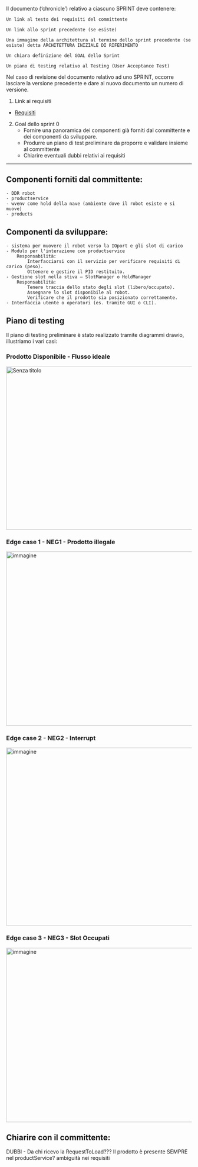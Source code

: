 Il documento (‘chronicle’) relativo a ciascuno SPRINT deve contenere:

    Un link al testo dei requisiti del committente

    Un link allo sprint precedente (se esiste)

    Una immagine della architettura al termine dello sprint precedente (se esiste) detta ARCHITETTURA INIZIALE DI RIFERIMENTO

    Un chiara definizione del GOAL dello Sprint

    Un piano di testing relativo al Testing (User Acceptance Test)

Nel caso di revisione del documento relativo ad uno SPRINT, occorre lasciare la versione precedente e dare al nuovo documento un numero di versione.



1. Link ai requisiti
* [Requisiti](TemaFinale25.html)

  
2. Goal dello sprint 0
    - Fornire una panoramica dei componenti già forniti dal committente e dei componenti da sviluppare. 
    - Produrre un piano di test preliminare da proporre e validare insieme al committente 
    - Chiarire eventuali dubbi relativi ai requisiti

________________________________________________________________________________________________________________


## Componenti forniti dal committente:

    - DDR robot
    - productservice
    - wvenv come hold della nave (ambiente dove il robot esiste e si muove)
    - products
    
## Componenti da sviluppare:

    - sistema per muovere il robot verso la IOport e gli slot di carico
    - Modulo per l'interazione con productservice
        Responsabilità:
            Interfacciarsi con il servizio per verificare requisiti di carico (peso).
            Ottenere e gestire il PID restituito.
    - Gestione slot nella stiva – SlotManager o HoldManager
        Responsabilità:
            Tenere traccia dello stato degli slot (libero/occupato).
            Assegnare lo slot disponibile al robot.
            Verificare che il prodotto sia posizionato correttamente.
    - Interfaccia utente o operatori (es. tramite GUI o CLI).

## Piano di testing
Il piano di testing preliminare è stato realizzato tramite diagrammi drawio, illustriamo i vari casi:
### Prodotto Disponibile - Flusso ideale
<img width="741" height="441" alt="Senza titolo" src="https://github.com/user-attachments/assets/7b771765-9988-483a-b5d9-eb24532135fc" />

### Edge case 1 - NEG1 - Prodotto illegale 
<img width="721" height="471" alt="immagine" src="https://github.com/user-attachments/assets/6f695aac-0242-40c1-9f4c-f21021639ee3" />

### Edge case 2 - NEG2 - Interrupt
<img width="811" height="481" alt="immagine" src="https://github.com/user-attachments/assets/970aed2f-2a57-4a97-8a12-dbce2bff214c" />

### Edge case 3 - NEG3 - Slot Occupati
<img width="731" height="471" alt="immagine" src="https://github.com/user-attachments/assets/abbc4fab-6680-4d1a-8434-bb3cbd19afa8" />


## Chiarire con il committente:
DUBBI -
Da chi ricevo la RequestToLoad???
Il prodotto è presente SEMPRE nel productService? ambiguità nei requisiti
